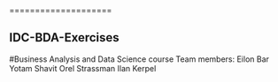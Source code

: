 ====================
## IDC-BDA-Exercises
#Business Analysis and Data Science course
Team members:
Eilon Bar
Yotam Shavit
Orel Strassman
Ilan Kerpel
